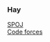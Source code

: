 ### Hay  <br />
[SPOJ](https://pl.spoj.com/users/sgrcn/) <br />
[Code forces](https://codeforces.com/profile/aleksy) <br />
